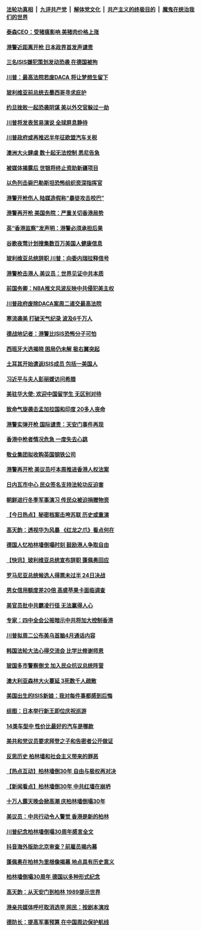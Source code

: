 ####  [法轮功真相](../../../../basic/blob/master/README.md?t=11130639) &nbsp;|&nbsp; [九评共产党](../../../../9ping.md/blob/master/README.md?t=11130639) &nbsp;|&nbsp; [解体党文化](../../../../jtdwh.md/blob/master/README.md?t=11130639)  &nbsp;|&nbsp; [共产主义的终极目的](../../../../gczydzjmd.md/blob/master/README.md?t=11130639) &nbsp;|&nbsp; [魔鬼在统治我们的世界](../../../../mgztzwmdsj.md/blob/master/README.md?t=11130639) 

#### [泰森CEO：受猪瘟影响 美猪肉价格上涨](../pages/nsc418/n11651086.md?t=11130639) 

#### [港警近距离开枪 日本政界首发声谴责](../pages/nsc418/n11651134.md?t=11130639) 

#### [三名ISIS嫌犯策划发动恐袭 在德国被拘](../pages/nsc418/n11651058.md?t=11130639) 

#### [川普：最高法院若废DACA 将让梦想生留下](../pages/nsc418/n11650786.md?t=11130639) 

#### [玻利维亚前总统去墨西哥寻求庇护](../pages/nsc418/n11650982.md?t=11130639) 

#### [约旦挫败一起恐袭阴谋 美以外交官躲过一劫](../pages/nsc418/n11650903.md?t=11130639) 

#### [川普将发表贸易演说 全球屏息静待](../pages/nsc418/n11650860.md?t=11130639) 

#### [川普政府或再推迟半年征欧盟汽车关税](../pages/nsc418/n11650796.md?t=11130639) 

#### [澳洲大火肆虐 数十起无法控制 悉尼告急](../pages/nsc418/n11650545.md?t=11130639) 

#### [被媒体揭露后 世银将终止资助新疆项目](../pages/nsc418/n11650371.md?t=11130639) 

#### [以色列击毙巴勒斯坦恐怖组织资深指挥官](../pages/nsc418/n11650194.md?t=11130639) 

#### [港警开枪伤人 陆媒造假称“暴徒攻击校巴”](../pages/nsc418/n11649665.md?t=11130639) 

#### [港警再开枪 美国务院：严重关切香港局势](../pages/nsc418/n11649530.md?t=11130639) 

#### [英“香港监察”发声明：港警必须承担后果](../pages/nsc418/n11649216.md?t=11130639) 

#### [谷歌夜莺计划搜集数百万美国人健康信息](../pages/nsc418/n11648967.md?t=11130639) 

#### [玻利维亚总统辞职 川普：向委内瑞拉释信号](../pages/nsc418/n11649034.md?t=11130639) 

#### [港警枪击港人 美议员：世界见证中共本质](../pages/nsc418/n11648888.md?t=11130639) 

#### [前国务卿：NBA推文风波反映中共侵犯美主权](../pages/nsc418/n11648998.md?t=11130639) 

#### [川普政府废除DACA案周二递交最高法院](../pages/nsc418/n11648785.md?t=11130639) 

#### [寒流袭美 打破天气纪录 波及6千万人](../pages/nsc418/n11648277.md?t=11130639) 

#### [德战地记者：港警比ISIS恐怖分子可怕](../pages/nsc418/n11648694.md?t=11130639) 

#### [西班牙大选揭晓 困局仍未解 极右翼突起](../pages/nsc418/n11648648.md?t=11130639) 

#### [土耳其开始遣返ISIS成员 包括一美国人](../pages/nsc418/n11648615.md?t=11130639) 

#### [习近平与夫人彭丽媛访问希腊](../pages/nsc418/n11647609.md?t=11130639) 

#### [美驻华大使: 欢迎中国留学生 无区别对待](../pages/nsc418/n11648586.md?t=11130639) 

#### [致命气旋袭击孟加拉国和印度 20多人丧命](../pages/nsc418/n11648274.md?t=11130639) 

#### [港警实弹开枪 国际谴责：天安门事件再现](../pages/nsc418/n11647732.md?t=11130639) 

#### [香港中枪者情况危急 一度失去心跳](../pages/nsc418/n11647670.md?t=11130639) 

#### [敬业集团拟收购英国钢铁公司](../pages/nsc418/n11647543.md?t=11130639) 

#### [港警再开枪 美议员吁本周推进香港人权法案](../pages/nsc418/n11647329.md?t=11130639) 

#### [日内瓦市中心 民众签名支持法轮功反迫害](../pages/nsc418/n11645722.md?t=11130639) 

#### [朝鲜进行冬季军事演习 传民众被迫捐赠物资](../pages/nsc418/n11647127.md?t=11130639) 

#### [【今日热点】秘密档案击垮苏联 历史或重演](../pages/nsc418/n11646430.md?t=11130639) 

#### [高天韵：透视华为风暴 《红龙之爪》看点何在](../pages/nsc418/n11635443.md?t=11130639) 

#### [德国人忆柏林墙倒塌时刻 鼓励港人争取自由](../pages/nsc418/n11645858.md?t=11130639) 

#### [【快讯】玻利维亚总统宣布辞职 蓬佩奥回应](../pages/nsc418/n11646220.md?t=11130639) 

#### [罗马尼亚总统候选人得票未过半 24日决战](../pages/nsc418/n11646098.md?t=11130639) 

#### [男女信用额度差20倍 高盛苹果卡面临调查](../pages/nsc418/n11645983.md?t=11130639) 

#### [美官员批中共霸凌行径 无法赢得人心](../pages/nsc418/n11646074.md?t=11130639) 

#### [专家：四中全会公报暗示中共将加大控制香港](../pages/nsc418/n11645934.md?t=11130639) 

#### [川普拟周二公布美乌首脑4月通话内容](../pages/nsc418/n11645862.md?t=11130639) 

#### [韩国法轮大法心得交流会 比学比修谢师恩](../pages/nsc418/n11645895.md?t=11130639) 

#### [玻国多市警察倒戈 加入民众抗议总统阵营](../pages/nsc418/n11645882.md?t=11130639) 

#### [澳大利亚森林大火蔓延 3死数千人疏散](../pages/nsc418/n11645738.md?t=11130639) 

#### [美国出生的ISIS新娘：我对每件事都感到后悔](../pages/nsc418/n11645522.md?t=11130639) 

#### [组图：日本举行新王即位庆祝巡游](../pages/nsc418/n11645356.md?t=11130639) 

#### [14类车型中 性价比最好的汽车是哪款](../pages/nsc418/n11633932.md?t=11130639) 

#### [美共和党议员要求拜登之子和告密者公开做证](../pages/nsc418/n11644846.md?t=11130639) 

#### [反思历史 柏林墙和社会主义带来的罪恶](../pages/nsc418/n11644853.md?t=11130639) 

#### [【热点互动】柏林墙倒30年 自由与极权再对决](../pages/nsc418/n11644821.md?t=11130639) 

#### [【新闻看点】柏林墙倒30年 中共红墙在崩坍](../pages/nsc418/n11644550.md?t=11130639) 

#### [十万人露天晚会掀高潮 庆柏林墙倒塌30年](../pages/nsc418/n11644586.md?t=11130639) 

#### [美议员：中共行动令人警觉 香港是新的柏林](../pages/nsc418/n11644528.md?t=11130639) 

#### [川普纪念柏林墙倒塌30周年感言全文](../pages/nsc418/n11644535.md?t=11130639) 

#### [抖音海外版助北京审查？前雇员揭内幕](../pages/nsc418/n11637361.md?t=11130639) 

#### [蓬佩奥在柏林为里根像揭幕 地点具有历史意义](../pages/nsc418/n11644453.md?t=11130639) 

#### [柏林墙倒塌30周年 德国以多种形式纪念](../pages/nsc418/n11644268.md?t=11130639) 

#### [高天韵：从天安门到柏林 1989提示世界](../pages/nsc418/n11643734.md?t=11130639) 

#### [港亲共媒体呼吁取消选举 网民：按剧本演戏](../pages/nsc418/n11643756.md?t=11130639) 

#### [德防长：提高军事预算 在中国周边保护航线](../pages/nsc418/n11643569.md?t=11130639) 

